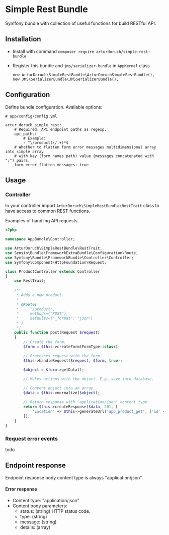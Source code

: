 # Simple Rest Bundle

Symfony bundle with collection of useful functions for build RESTful API.

## Installation

 - Install with command `composer require arturdoruch/simple-rest-bundle`
 - Register this bundle and `jms/serializer-bundle`  in `AppKernel` class
 
    ```
    new ArturDoruch\SimpleRestBundle\ArturDoruchSimpleRestBundle(),
    new JMS\SerializerBundle\JMSSerializerBundle(),
    ```

## Configuration

Define bundle configuration. Available options:
 
```
# app/config/config.yml

artur_doruch_simple_rest:
    # Required. API endpoint paths as regexp. 
    api_paths:
        # Example:
        - ^\/product(\/.+)*$
    # Whether to flatten form error messages multidimensional array into simple array
    # with key (form names path) value (messages concatenated with ";") pairs.        
    form_error_flatten_messages: true   
```

## Usage

### Controller

In your controller import `ArturDoruch\SimpleRestBundle\RestTrait` class
 to have access to common REST functions.
  
Examples of handling API requests.
 
```php
<?php

namespace AppBundle\Controller;

use ArturDoruch\SimpleRestBundle\RestTrait;
use Sensio\Bundle\FrameworkExtraBundle\Configuration\Route;
use Symfony\Bundle\FrameworkBundle\Controller\Controller;
use Symfony\Component\HttpFoundation\Request;

class ProductController extends Controller
{
    use RestTrait; 
    
    /**
     * Adds a new product.
     *
     * @Route(
     *     "/product",
     *     methods={"POST"},
     *     defaults={"_format": "json"}
     * )
     */
    public function post(Request $request)
    {
        // Create the form.
        $form = $this->createForm(FormType::class);
        
        // Processes request with the form.
        $this->handleRequest($request, $form, true);

        $object = $form->getData();       

        // Makes actions with the object. E.g. save into database.

        // Convert object into an array.
        $data = $this->normalize($object);        
               
        // Return response with "application/json" content type.        
        return $this->createResponse($data, 201, [
            'Location' => $this->generateUrl('app_product_get', ['id' => $object->getId()])
        ]);
    } 
}    
```

### Request error events

todo     

## Endpoint response

Endpoint response body content type is always "application/json".

#### Error response

  - Content type: "application/json"
  - Content body parameters:
     - status: (string) HTTP status code.
     - type: (string)
     - message: (string)
     - details: (array)